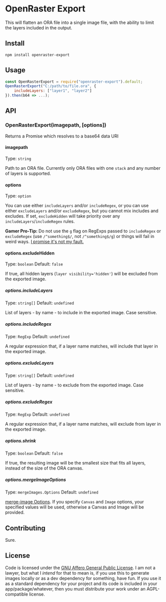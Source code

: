 # OpenRaster Export

This will flatten an ORA file into a single image file, with the ability to limit the layers included in the output.

## Install

```shell
npm install openraster-export
```

## Usage

```js
const OpenRasterExport = require("openraster-export").default;
OpenRasterExport("C:/path/to/file.ora", {
    includeLayers: ["layer1", "layer2"]
}).then(b64 => ...);
```

## API

### OpenRasterExport(imagepath, [options])

Returns a Promise which resolves to a base64 data URI

#### imagepath

Type: `string`

Path to an ORA file. Currently only ORA files with one `stack` and any number of layers is supported.

#### options

Type: `option`

You can use either `includeLayers` and/or `includeRegex`, or you can use either `excludeLayers` and/or `excludeRegex`, but you cannot mix includes and excludes. If set, `excludeHidden` will take priority over any `includeLayers`/`includeRegex` rules.

**Gamer Pro-Tip:** Do not use the `g` flag on RegExps passed to `includeRegex` or `excludeRegex` (use `/^something$/`, not `/^something$/g`) or things will fail in weird ways. [I promise it's not my fault.](https://stackoverflow.com/questions/3891641/regex-test-only-works-every-other-time)

#### options.excludeHidden

Type: `boolean`
Default: `false`

If true, all hidden layers (`layer visibility='hidden'`) will be excluded from the exported image.

##### options.includeLayers

Type: `string[]`
Default: `undefined`

List of layers - by name - to include in the exported image. Case sensitive.

##### options.includeRegex

Type: `RegExp`
Default: `undefined`

A regular expression that, if a layer name matches, will include that layer in the exported image.

##### options.excludeLayers

Type: `string[]`
Default: `undefined`

List of layers - by name - to exclude from the exported image. Case sensitive.

##### options.excludeRegex

Type: `RegExp`
Default: `undefined`

A regular expression that, if a layer name matches, will exclude from layer in the exported image.

##### options.shrink

Type: `boolean`
Default: `false`

If true, the resulting image will be the smallest size that fits all layers, instead of the size of the ORA canvas.

##### options.mergeImageOptions

Type: `mergeImages.Options`
Default: `undefined`

[merge-image Options](https://github.com/lukechilds/merge-images#api). If you specify `Canvas` and `Image` options, your specified values will be used, otherwise a Canvas and Image will be provided.


## Contributing

Sure.

## License

Code is licensed under the [GNU Affero General Public License](https://www.gnu.org/licenses/agpl-3.0.en.html). I am not a lawyer, but what I *intend* for that to mean is, if you use this to generate images locally or as a dev dependency for something, have fun. If you use it as a standard dependency for your project and its code is included in your app/package/whatever, then you must distribute your work under an AGPL-compatible license.